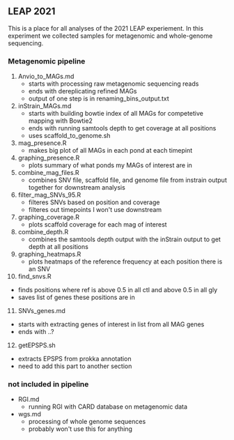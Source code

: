## LEAP 2021
This is a place for all analyses of the 2021 LEAP experiement. In this experiment we collected samples for metagenomic and whole-genome sequencing.

### Metagenomic pipeline
1. Anvio_to_MAGs.md
   + starts with processing raw metagenomic sequencing reads
   + ends with dereplicating refined MAGs
   + output of one step is in renaming_bins_output.txt
2. inStrain_MAGs.md
   + starts with building bowtie index of all MAGs for competetive mapping with Bowtie2
   + ends with running samtools depth to get coverage at all positions
   + uses scaffold_to_genome.sh
3. mag_presence.R
   + makes big plot of all MAGs in each pond at each timepint
4. graphing_presence.R
   + plots summary of what ponds my MAGs of interest are in
5. combine_mag_files.R
   + combines SNV file, scaffold file, and genome file from instrain output together for downstream analysis
6. filter_mag_SNVs_95.R
   + filteres SNVs based on position and coverage
   + filteres out timepoints I won't use downstream
7. graphing_coverage.R
   + plots scaffold coverage for each mag of interest
8. combine_depth.R
   + combines the samtools depth output with the inStrain output to get depth at all positions
9. graphing_heatmaps.R
   + plots heatmaps of the reference frequency at each position there is an SNV 
10. find_snvs.R
   + finds positions where ref is above 0.5 in all ctl and above 0.5 in all gly
   + saves list of genes these positions are in
11. SNVs_genes.md
   + starts with extracting genes of interest in list from all MAG genes
   + ends with ..?
12. getEPSPS.sh
   + extracts EPSPS from prokka annotation 
   + need to add this part to another section

### not included in pipeline
* RGI.md
  + running RGI with CARD database on metagenomic data
* wgs.md
  + processing of whole genome sequences
  + probably won't use this for anything





